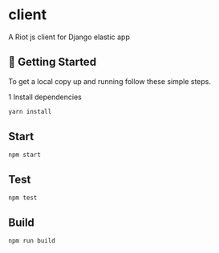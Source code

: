 # client

A Riot js client for Django elastic app

## 🧩 Getting Started

To get a local copy up and running follow these simple steps.

1 Install dependencies

```sh
yarn install
```

## Start

```
npm start
```

## Test

```
npm test
```

## Build

```
npm run build
```